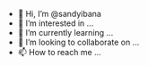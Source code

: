 - 👋 Hi, I’m @sandyibana
- 👀 I’m interested in ...
- 🌱 I’m currently learning ...
- 💞️ I’m looking to collaborate on ...
- 📫 How to reach me ...

<!---
sandyibana/sandyibana is a ✨ special ✨ repository because its `README.md` (this file) appears on your GitHub profile.
You can click the Preview link to take a look at your changes.
--->

